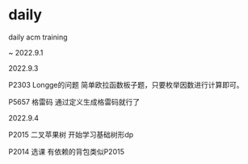 # daily
daily acm training

~
2022.9.1

2022.9.3 

P2303 Longge的问题
简单欧拉函数板子题，只要枚举因数进行计算即可。

P5657 格雷码
通过定义生成格雷码就行了

2022.9.4

P2015 二叉苹果树
开始学习基础树形dp

P2014 选课
有依赖的背包类似P2015